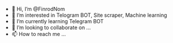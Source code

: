 - 👋 Hi, I’m @FinrodNom
- 👀 I’m interested in Telogram BOT, Site scraper, Machine learning
- 🌱 I’m currently learning Telegram BOT
- 💞️ I’m looking to collaborate on ...
- 📫 How to reach me ...

<!---
FinrodNom/FinrodNom is a ✨ special ✨ repository because its `README.md` (this file) appears on your GitHub profile.
You can click the Preview link to take a look at your changes.
--->
